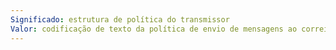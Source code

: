 ```yaml
---
Significado: estrutura de política do transmissor
Valor: codificação de texto da política de envio de mensagens ao correio
---
```

